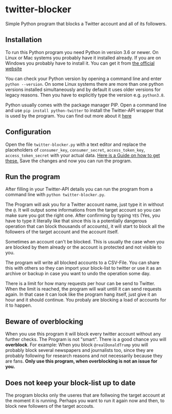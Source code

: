 # twitter-blocker
Simple Python program that blocks a Twitter account and all of its followers.


## Installation

To run this Python program you need Python in version 3.6 or newer. On Linux or Mac systems you probably have it installed already. If you are on Windows you probably have to install it. You can get it from [the official website](https://www.python.org/downloads/)

You can check your Python version by opening a command line and enter `python --version`. On some Linux systems there are more than one python versions installed simultaneously and by default it uses older versions for legacy reasons. Then you have to explicitly type the version e.g. `python3.8`.

Python usually comes with the package manager PIP. Open a command line and use `pip install python-twitter` to install the Twitter-API wrapper that is used by the program. You can find out more about it [here](https://python-twitter.readthedocs.io/en/latest/installation.html)

## Configuration

Open the file `twitter-blocker.py` with a text editor and replace the placeholders of `consumer_key`, `consumer_secret`, `access_token_key`, `access_token_secret` with your actual data. [Here is a Guide on how to get these.](https://python-twitter.readthedocs.io/en/latest/getting_started.html)
Save the changes and now you can run the program.

## Run the program

After filling in your Twitter-API details you can run the program from a command line with `python twitter-blocker.py`.

The Program will ask you for a Twitter account name, just type it in without the `@`. It will output some informations from the target account so you can make sure you got the right one. After confirming by typing `YES` (Yes, you have to type it literally like that since this is a potentially dangerous operation that can block thousands of accounts), it will start to block all the followers of the target account and the account itself.

Sometimes an account can't be blocked. This is usually the case when you are blocked by them already or the account is protected and not visible to you.

The program will write all blocked accounts to a CSV-File. You can share this with others so they can import your block-list to twitter or use it as an archive or backup in case you want to undo the operation some day.

There is a limit for how many requests per hour can be send to Twitter. When the limit is reached, the program will wait untill it can send requests again. In that case it can look like the program hang itself, just give it an hour and it should continue. You probaly are blocking a load of accounts for it to happen.

## Beware of overblocking

When you use this program it will block every twitter account without any further checks. The Program is not "smart". There is a good chance you will **overblock**. For example: When you block `@realDonaldTrump` you will probably block several newspapers and journalists too, since they are probably following for research reasons and not necessarily because they are fans. **Only use this program, when overblocking is not an issue for you.**

## Does not keep your block-list up to date
The program blocks only the useres that are follwoing the target account at the moment it is running. Perhaps you want to run it again now and then, to block new followers of the target accouts.
